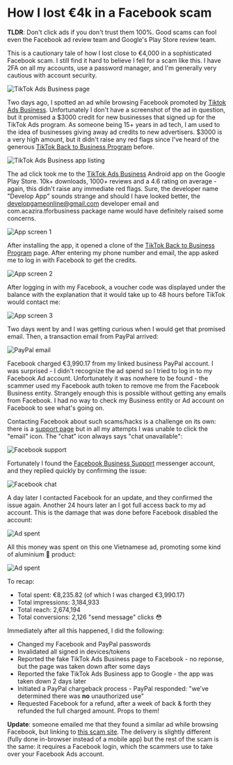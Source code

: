 # How I lost €4k in a Facebook scam

**TLDR**: Don't click ads if you don't trust them 100%. Good scams can fool even the Facebook ad review team and Google's Play Store review team.

This is a cautionary tale of how I lost close to €4,000 in a sophisticated Facebook scam. I still find it hard to believe I fell for a scam like this. I have 2FA on all my accounts, use a password manager, and I'm generally very cautious with account security.

![TikTok Ads Business page](tiktok-fb-logo.png)

Two days ago, I spotted an ad while browsing Facebook promoted by [Tiktok Ads Business](https://www.facebook.com/Tiktok-Ads-Business-101239798393070/). Unfortunately I don't have a screenshot of the ad in question, but it promised a $3000 credit for new businesses that signed up for the TikTok Ads program. As someone being 15+ years in ad tech, I am used to the idea of businesses giving away ad credits to new advertisers. $3000 is a very high amount, but it didn't raise any red flags since I've heard of the generous [TikTok Back to Business Program](https://www.tiktok.com/business/en/back-to-business-program) before.

![TikTok Ads Business app listing](tiktok-app-page.png)

The ad click took me to the [TikTok Ads Business](https://play.google.com/store/apps/details?id=com.acazira.tforbusiness) Android app on the Google Play Store. 10k+ downloads, 1000+ reviews and a 4.6 rating on average - again, this didn't raise any immediate red flags. Sure, the developer name "Develop App" sounds strange and should I have looked better, the developgameonline@gmail.com developer email and com.acazira.tforbusiness package name would have definitely raised some concerns.

![App screen 1](app-screen-1.jpg)

After installing the app, it opened a clone of the [TikTok Back to Business Program](https://www.tiktok.com/business/en/back-to-business-program) page. After entering my phone number and email, the app asked me to log in with Facebook to get the credits.

![App screen 2](app-screen-2.jpg)

After logging in with my Facebook, a voucher code was displayed under the balance with the explanation that it would take up to 48 hours before TikTok would contact me:

![App screen 3](app-screen-3.jpg)

Two days went by and I was getting curious when I would get that promised email. Then, a transaction email from PayPal arrived:

![PayPal email](paypal-email.png)

Facebook charged €3,990.17 from my linked business PayPal account. I was surprised - I didn't recognize the ad spend so I tried to log in to my Facebook Ad account. Unfortunately it was nowhere to be found - the scammer used my Facebook auth token to remove me from the Facebook Business entity. Strangely enough this is possible without getting any emails from Facebook. I had no way to check my Business entity or Ad account on Facebook to see what's going on.

Contacting Facebook about such scams/hacks is a challenge on its own: there is a [support page](https://www.facebook.com/business/help/support) but in all my attempts I was unable to click the "email" icon. The "chat" icon always says "chat unavailable":

![Facebook support](facebook-support.gif)

Fortunately I found the [Facebook Business Support](https://www.messenger.com/t/facebookadsupport) messenger account, and they replied quickly by confirming the issue:

![Facebook chat](facebook-chat.png)

A day later I contacted Facebook for an update, and they confirmed the issue again. Another 24 hours later an I got full access back to my ad account. This is the damage that was done before Facebook disabled the account:

![Ad spent](adspent.jpg)

All this money was spent on this one Vietnamese ad, promoting some kind of aluminium 🤔 product:

![Ad spent](ad.jpg)

To recap:
* Total spent: €8,235.82 (of which I was charged €3,990.17)
* Total impressions: 3,184,933
* Total reach: 2,674,194
* Total conversions: 2,126 "send message" clicks 😳

Immediately after all this happened, I did the following:
* Changed my Facebook and PayPal passwords
* Invalidated all signed in devices/tokens
* Reported the fake TikTok Ads Business page to Facebook - no reponse, but the page was taken down after some days
* Reported the fake TikTok Ads Business app to Google - the app was taken down 2 days later
* Initiated a PayPal chargeback process - PayPal responded: "we’ve determined there was **no** unauthorized use"
* Requested Facebook for a refund, after a week of back & forth they refunded the full charged amount. Props to them!

**Update**: someone emailed me that they found a similar ad while browsing Facebook, but linking to [this scam site](https://getstarted.tiktokadsformarketing.com/). The delivery is slightly different (fully done in-browser instead of a mobile app) but the rest of the scam is the same: it requires a Facebook login, which the scammers use to take over your Facebook Ads account.